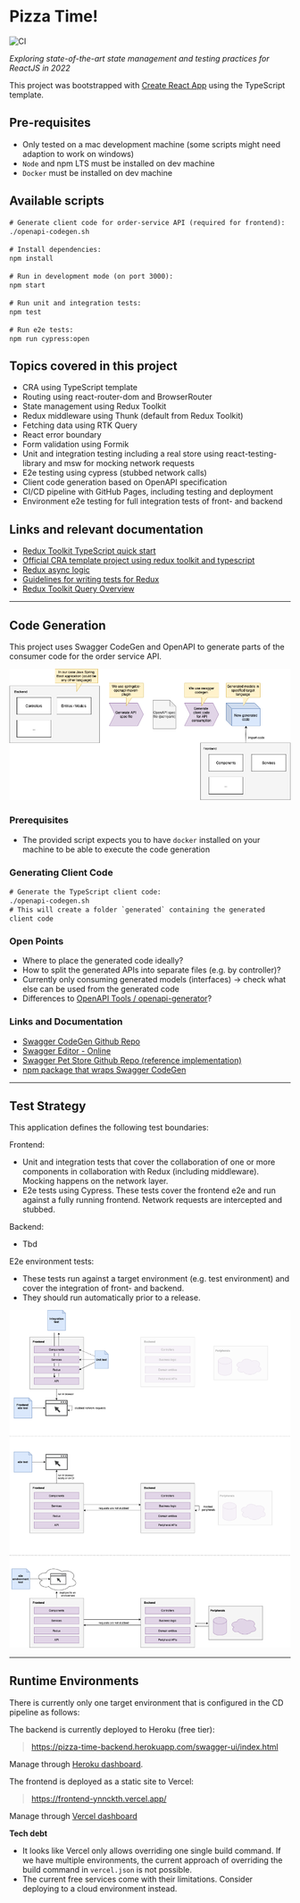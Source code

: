 # Pizza Time!

![CI](https://github.com/ynnckth/pizza-time/actions/workflows/main.yml/badge.svg)

*Exploring state-of-the-art state management and testing practices for ReactJS in 2022*

This project was bootstrapped with [Create React App](https://github.com/facebook/create-react-app) using the TypeScript template.

## Pre-requisites

- Only tested on a mac development machine (some scripts might need adaption to work on windows)
- `Node` and npm LTS must be installed on dev machine
- `Docker` must be installed on dev machine

## Available scripts

```shell
# Generate client code for order-service API (required for frontend):
./openapi-codegen.sh

# Install dependencies:
npm install

# Run in development mode (on port 3000):
npm start

# Run unit and integration tests: 
npm test

# Run e2e tests:
npm run cypress:open
```

## Topics covered in this project

- CRA using TypeScript template
- Routing using react-router-dom and BrowserRouter
- State management using Redux Toolkit
- Redux middleware using Thunk (default from Redux Toolkit)
- Fetching data using RTK Query
- React error boundary
- Form validation using Formik
- Unit and integration testing including a real store using react-testing-library and msw for mocking network requests
- E2e testing using cypress (stubbed network calls)
- Client code generation based on OpenAPI specification
- CI/CD pipeline with GitHub Pages, including testing and deployment
- Environment e2e testing for full integration tests of front- and backend

## Links and relevant documentation
- [Redux Toolkit TypeScript quick start](https://redux-toolkit.js.org/tutorials/typescript)
- [Official CRA template project using redux toolkit and typescript](https://github.com/reduxjs/cra-template-redux-typescript)
- [Redux async logic](https://redux.js.org/tutorials/essentials/part-5-async-logic)
- [Guidelines for writing tests for Redux](https://redux.js.org/usage/writing-tests)
- [Redux Toolkit Query Overview](https://redux-toolkit.js.org/rtk-query/overview)

---

## Code Generation

This project uses Swagger CodeGen and OpenAPI to generate parts of the consumer code for the order service API.

![Code generation process](./doc/openapi-codegen.png)

### Prerequisites
- The provided script expects you to have `docker` installed on your machine to be able to execute the code generation

### Generating Client Code

```shell
# Generate the TypeScript client code:
./openapi-codegen.sh
# This will create a folder `generated` containing the generated client code
```

### Open Points

- Where to place the generated code ideally?
- How to split the generated APIs into separate files (e.g. by controller)?
- Currently only consuming generated models (interfaces) -> check what else can be used from the generated code
- Differences to [OpenAPI Tools / openapi-generator](https://github.com/OpenAPITools/openapi-generator)?

### Links and Documentation

- [Swagger CodeGen Github Repo](https://github.com/swagger-api/swagger-codegen)
- [Swagger Editor - Online](https://editor.swagger.io/)
- [Swagger Pet Store Github Repo (reference implementation)](https://github.com/swagger-api/swagger-petstore)
- [npm package that wraps Swagger CodeGen](https://www.npmjs.com/package/@openapitools/openapi-generator-cli)

---

## Test Strategy

This application defines the following test boundaries: 

Frontend: 
- Unit and integration tests that cover the collaboration of one or more components in collaboration with Redux (including middleware). Mocking happens on the network layer.
- E2e tests using Cypress. These tests cover the frontend e2e and run against a fully running frontend. Network requests are intercepted and stubbed.

Backend:
- Tbd

E2e environment tests: 
- These tests run against a target environment (e.g. test environment) and cover the integration of front- and backend.
- They should run automatically prior to a release.

![Testing boundaries](./doc/testing-boundaries.png)

---


## Runtime Environments

There is currently only one target environment that is configured in the CD pipeline as follows:

The backend is currently deployed to Heroku (free tier): 
> https://pizza-time-backend.herokuapp.com/swagger-ui/index.html

Manage through [Heroku dashboard](https://dashboard.heroku.com/apps/pizza-time-backend).

The frontend is deployed as a static site to Vercel: 
> https://frontend-ynnckth.vercel.app/

Manage through [Vercel dashboard](https://vercel.com/dashboard)

**Tech debt** 
- It looks like Vercel only allows overriding one single build command. If we have multiple environments, the current approach of overriding the build command in `vercel.json` is not possible.
- The current free services come with their limitations. Consider deploying to a cloud environment instead.

